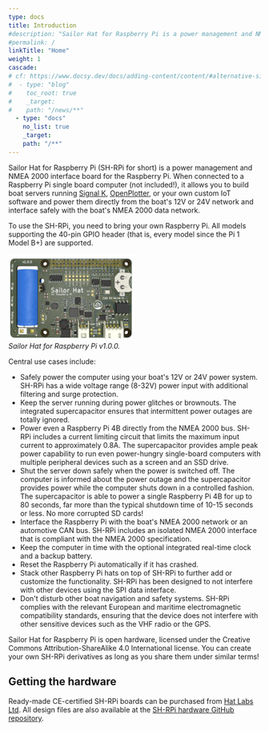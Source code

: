 ```yaml
---
type: docs
title: Introduction
#description: "Sailor Hat for Raspberry Pi is a power management and NMEA 2000 board for the marine environment."
#permalink: /
linkTitle: "Home"
weight: 1
cascade:
# cf: https://www.docsy.dev/docs/adding-content/content/#alternative-site-structure
#  - type: "blog"
#    toc_root: true
#    _target:
#    path: "/news/**"
  - type: "docs"
    no_list: true
    _target:
    path: "/**"
---
```


Sailor Hat for Raspberry Pi (SH-RPi for short) is a power management and NMEA 2000 interface board for the Raspberry Pi.
When connected to a Raspberry Pi single board computer (not included!), it allows you to build boat servers running [Signal K](https://signalk.org), [OpenPlotter](https://openmarine.net/openplotter), or your own custom IoT software and power them directly from the boat's 12V or 24V network and interface safely with the boat's NMEA 2000 data network.

To use the SH-RPi, you need to bring your own Raspberry Pi. All models supporting the 40-pin GPIO header (that is, every model since the Pi 1 Model B+) are supported.

<img src="/media/SH-RPi-1.0.0-render.jpg" alt="SH-RPi v1.0.0 rendering" width="50%"><br>
<a name="fig_sh-rpi-1.0.0-render"></a>*Sailor Hat for Raspberry Pi v1.0.0.*

Central use cases include:

- Safely power the computer using your boat's 12V or 24V power system.
SH-RPi has a wide voltage range (8-32V) power input with additional filtering and surge protection.
- Keep the server running during power glitches or brownouts.
The integrated supercapacitor ensures that intermittent power outages are totally ignored.
- Power even a Raspberry Pi 4B directly from the NMEA 2000 bus.
SH-RPi includes a current limiting circuit that limits the maximum input current to approximately 0.8A.
The supercapacitor provides ample peak power capability to run even power-hungry single-board computers with multiple peripheral devices such as a screen and an SSD drive.
- Shut the server down safely when the power is switched off.
The computer is informed about the power outage and the supercapacitor provides power while the computer shuts down in a controlled fashion. The supercapacitor is able to power a single Raspberry Pi 4B for up to 80 seconds, far more than the typical shutdown time of 10-15 seconds or less.
No more corrupted SD cards!
- Interface the Raspberry Pi with the boat's NMEA 2000 network or an automotive CAN bus.
SH-RPi includes an isolated NMEA 2000 interface that is compliant with the NMEA 2000 specification.
- Keep the computer in time with the optional integrated real-time clock and a backup battery.
- Reset the Raspberry Pi automatically if it has crashed.
- Stack other Raspberry Pi hats on top of SH-RPi to further add or customize the functionality.
SH-RPi has been designed to not interfere with other devices using the SPI data interface.
- Don't disturb other boat navigation and safety systems.
SH-RPi complies with the relevant European and maritime electromagnetic compatibility standards, ensuring that the device does not interfere with other sensitive devices such as the VHF radio or the GPS.

Sailor Hat for Raspberry Pi is open hardware, licensed under the Creative Commons Attribution-ShareAlike 4.0 International license.
You can create your own SH-RPi derivatives as long as you share them under similar terms!

## Getting the hardware

Ready-made CE-certified SH-RPi boards can be purchased from [Hat Labs Ltd](https://hatlabs.fi).
All design files are also available at the [SH-RPi hardware GitHub repository](https://github.com/hatlabs/sh-rpi-hardware/).
